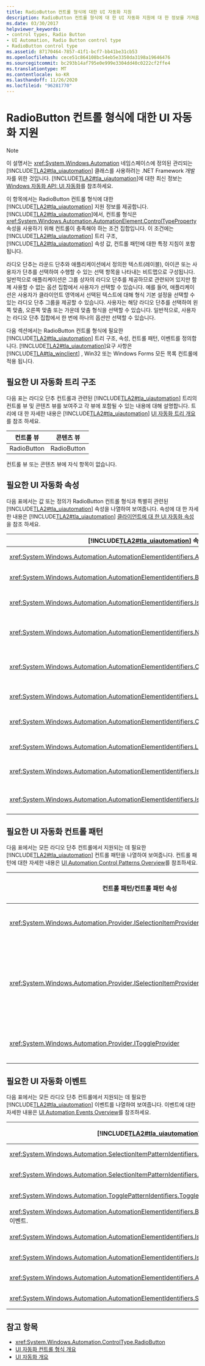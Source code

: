 ```yaml
---
title: RadioButton 컨트롤 형식에 대한 UI 자동화 지원
description: RadioButton 컨트롤 형식에 대 한 UI 자동화 지원에 대 한 정보를 가져옵니다. 필요한 트리 구조, 속성, 컨트롤 패턴 및 이벤트에 대해 알아봅니다.
ms.date: 03/30/2017
helpviewer_keywords:
- control types, Radio Button
- UI Automation, Radio Button control type
- RadioButton control type
ms.assetid: 87170464-7857-41f1-bcf7-bb41be31cb53
ms.openlocfilehash: cece51c864108bc54eb5e3350da3198a19646476
ms.sourcegitcommit: bc293b14af795e0e999e3304dd40c0222cf2ffe4
ms.translationtype: MT
ms.contentlocale: ko-KR
ms.lasthandoff: 11/26/2020
ms.locfileid: "96281770"
---
```

# <a name="ui-automation-support-for-the-radiobutton-control-type"></a>RadioButton 컨트롤 형식에 대한 UI 자동화 지원

> [!NOTE]
> 이 설명서는 <xref:System.Windows.Automation> 네임스페이스에 정의된 관리되는 [!INCLUDE[TLA2#tla_uiautomation](../../../includes/tla2sharptla-uiautomation-md.md)] 클래스를 사용하려는 .NET Framework 개발자를 위한 것입니다. [!INCLUDE[TLA2#tla_uiautomation](../../../includes/tla2sharptla-uiautomation-md.md)]에 대한 최신 정보는 [Windows 자동화 API: UI 자동화](/windows/win32/winauto/entry-uiauto-win32)를 참조하세요.  
  
 이 항목에서는 RadioButton 컨트롤 형식에 대한 [!INCLUDE[TLA2#tla_uiautomation](../../../includes/tla2sharptla-uiautomation-md.md)] 지원 정보를 제공합니다. [!INCLUDE[TLA2#tla_uiautomation](../../../includes/tla2sharptla-uiautomation-md.md)]에서, 컨트롤 형식은 <xref:System.Windows.Automation.AutomationElement.ControlTypeProperty> 속성을 사용하기 위해 컨트롤이 충족해야 하는 조건 집합입니다. 이 조건에는 [!INCLUDE[TLA2#tla_uiautomation](../../../includes/tla2sharptla-uiautomation-md.md)] 트리 구조, [!INCLUDE[TLA2#tla_uiautomation](../../../includes/tla2sharptla-uiautomation-md.md)] 속성 값, 컨트롤 패턴에 대한 특정 지침이 포함됩니다.  
  
 라디오 단추는 라운드 단추와 애플리케이션에서 정의한 텍스트(레이블), 아이콘 또는 사용자가 단추를 선택하여 수행할 수 있는 선택 항목을 나타내는 비트맵으로 구성됩니다. 일반적으로 애플리케이션은 그룹 상자의 라디오 단추를 제공하므로 관련되어 있지만 함께 사용할 수 없는 옵션 집합에서 사용자가 선택할 수 있습니다. 예를 들어, 애플리케이션은 사용자가 클라이언트 영역에서 선택된 텍스트에 대해 형식 기본 설정을 선택할 수 있는 라디오 단추 그룹을 제공할 수 있습니다. 사용자는 해당 라디오 단추를 선택하여 왼쪽 맞춤, 오른쪽 맞춤 또는 가운데 맞춤 형식을 선택할 수 있습니다. 일반적으로, 사용자는 라디오 단추 집합에서 한 번에 하나의 옵션만 선택할 수 있습니다.  
  
 다음 섹션에서는 RadioButton 컨트롤 형식에 필요한 [!INCLUDE[TLA2#tla_uiautomation](../../../includes/tla2sharptla-uiautomation-md.md)] 트리 구조, 속성, 컨트롤 패턴, 이벤트를 정의합니다. [!INCLUDE[TLA2#tla_uiautomation](../../../includes/tla2sharptla-uiautomation-md.md)]요구 사항은 [!INCLUDE[TLA#tla_winclient](../../../includes/tlasharptla-winclient-md.md)] , Win32 또는 Windows Forms 모든 목록 컨트롤에 적용 됩니다.  
  
<a name="Required_UI_Automation_Tree_Structure"></a>

## <a name="required-ui-automation-tree-structure"></a>필요한 UI 자동화 트리 구조  

 다음 표는 라디오 단추 컨트롤과 관련된 [!INCLUDE[TLA2#tla_uiautomation](../../../includes/tla2sharptla-uiautomation-md.md)] 트리의 컨트롤 뷰 및 콘텐츠 뷰를 보여주고 각 뷰에 포함될 수 있는 내용에 대해 설명합니다. 트리에 대 한 자세한 내용은 [!INCLUDE[TLA2#tla_uiautomation](../../../includes/tla2sharptla-uiautomation-md.md)] [UI 자동화 트리 개요](ui-automation-tree-overview.md)를 참조 하세요.  
  
|컨트롤 뷰|콘텐츠 뷰|  
|------------------|------------------|  
|RadioButton|RadioButton|  
  
 컨트롤 뷰 또는 콘텐츠 뷰에 자식 항목이 없습니다.  
  
<a name="Required_UI_Automation_Properties"></a>

## <a name="required-ui-automation-properties"></a>필요한 UI 자동화 속성  

 다음 표에서는 값 또는 정의가 RadioButton 컨트롤 형식과 특별히 관련된 [!INCLUDE[TLA2#tla_uiautomation](../../../includes/tla2sharptla-uiautomation-md.md)] 속성을 나열하여 보여줍니다. 속성에 대 한 자세한 내용은 [!INCLUDE[TLA2#tla_uiautomation](../../../includes/tla2sharptla-uiautomation-md.md)] [클라이언트에 대 한 UI 자동화 속성](ui-automation-properties-for-clients.md)을 참조 하세요.  
  
|[!INCLUDE[TLA2#tla_uiautomation](../../../includes/tla2sharptla-uiautomation-md.md)] 속성|값|참고|  
|------------------------------------------------------------------------------------|-----------|-----------|  
|<xref:System.Windows.Automation.AutomationElementIdentifiers.AutomationIdProperty>|메모를 참조하세요.|이 속성의 값은 애플리케이션의 모든 컨트롤에서 고유해야 합니다.|  
|<xref:System.Windows.Automation.AutomationElementIdentifiers.BoundingRectangleProperty>|메모를 참조하세요.|전체 컨트롤이 포함된 가장 바깥쪽 사각형입니다.|  
|<xref:System.Windows.Automation.AutomationElementIdentifiers.IsKeyboardFocusableProperty>|메모를 참조하세요.|컨트롤이 키보드 포커스를 받을 수 있으면 해당 컨트롤은 이 속성을 지원해야 합니다.|  
|<xref:System.Windows.Automation.AutomationElementIdentifiers.NameProperty>|메모를 참조하세요.|라디오 단추 컨트롤의 이름은 선택 상태를 유지하는 단추 옆에 표시되는 텍스트입니다.|  
|<xref:System.Windows.Automation.AutomationElementIdentifiers.ClickablePointProperty>|메모를 참조하세요.|라디오 단추 컨트롤의 클릭 가능한 지점은 마우스 포인터로 클릭할 때 라디오 단추에 선택 항목이 설정되는 지점이어야 합니다.|  
|<xref:System.Windows.Automation.AutomationElementIdentifiers.LabeledByProperty>|`Null`|라디오 단추는 레이블을 자체 지정하는 컨트롤입니다.|  
|<xref:System.Windows.Automation.AutomationElementIdentifiers.ControlTypeProperty>|RadioButton|이 값은 모든 [!INCLUDE[TLA2#tla_ui](../../../includes/tla2sharptla-ui-md.md)] 프레임워크에 대해 동일합니다.|  
|<xref:System.Windows.Automation.AutomationElementIdentifiers.LocalizedControlTypeProperty>|"radio button"|RadioButton 컨트롤 형식에 해당하는 지역화된 문자열입니다.|  
|<xref:System.Windows.Automation.AutomationElementIdentifiers.IsContentElementProperty>|True|라디오 단추 컨트롤이 [!INCLUDE[TLA2#tla_uiautomation](../../../includes/tla2sharptla-uiautomation-md.md)] 트리의 콘텐츠 뷰에 항상 포함됩니다.|  
|<xref:System.Windows.Automation.AutomationElementIdentifiers.IsControlElementProperty>|True|라디오 단추 컨트롤이 [!INCLUDE[TLA2#tla_uiautomation](../../../includes/tla2sharptla-uiautomation-md.md)] 트리의 컨트롤 뷰에 항상 포함됩니다.|  
  
<a name="Required_UI_Automation_Control_Patterns"></a>

## <a name="required-ui-automation-control-patterns"></a>필요한 UI 자동화 컨트롤 패턴  

 다음 표에서는 모든 라디오 단추 컨트롤에서 지원되는 데 필요한 [!INCLUDE[TLA2#tla_uiautomation](../../../includes/tla2sharptla-uiautomation-md.md)] 컨트롤 패턴을 나열하여 보여줍니다. 컨트롤 패턴에 대한 자세한 내용은 [UI Automation Control Patterns Overview](ui-automation-control-patterns-overview.md)를 참조하세요.  
  
|컨트롤 패턴/컨트롤 패턴 속성|지원/값|참고|  
|-----------------------------------------------|--------------------|-----------|  
|<xref:System.Windows.Automation.Provider.ISelectionItemProvider>|예|모든 라디오 단추 컨트롤은 이 컨트롤이 선택될 수 있도록 하는 Selection Item 패턴을 지원해야 합니다.|  
|<xref:System.Windows.Automation.Provider.ISelectionItemProvider.SelectionContainer%2A>|메모를 참조하세요.|`SelectionContainerProperty` 는 UI 자동화 클라이언트가 특정 콘텐츠 내에서 서로 관련된 다른 라디오 단추를 판별할 수 있도록 항상 완료되어야 합니다.  Win32 버전의 라디오 단추에는이 속성이 지원 되지 않습니다. 레거시 프레임 워크에서이 정보를 가져올 수 없기 때문입니다.|  
|<xref:System.Windows.Automation.Provider.IToggleProvider>|안 함|라디오 단추가 설정되면 상태를 순환할 수 없습니다.  이 패턴은 라디오 단추에서 지원되지 않아야 합니다.|  
  
<a name="Required_UI_Automation_Events"></a>

## <a name="required-ui-automation-events"></a>필요한 UI 자동화 이벤트  

 다음 표에서는 모든 라디오 단추 컨트롤에서 지원되는 데 필요한 [!INCLUDE[TLA2#tla_uiautomation](../../../includes/tla2sharptla-uiautomation-md.md)] 이벤트를 나열하여 보여줍니다. 이벤트에 대한 자세한 내용은 [UI Automation Events Overview](ui-automation-events-overview.md)를 참조하세요.  
  
|[!INCLUDE[TLA2#tla_uiautomation](../../../includes/tla2sharptla-uiautomation-md.md)] 이벤트|지원|메모|  
|---------------------------------------------------------------------------------|-------------|-----------|  
|<xref:System.Windows.Automation.SelectionItemPatternIdentifiers.ElementRemovedFromSelectionEvent>|필수|없음|  
|<xref:System.Windows.Automation.SelectionItemPatternIdentifiers.ElementSelectedEvent>|필수|없음|  
|<xref:System.Windows.Automation.TogglePatternIdentifiers.ToggleStateProperty> 속성 변경 이벤트.|안 함|없음|  
|<xref:System.Windows.Automation.AutomationElementIdentifiers.BoundingRectangleProperty> 속성 변경 이벤트.|필수|없음|  
|<xref:System.Windows.Automation.AutomationElementIdentifiers.IsOffscreenProperty> 속성 변경 이벤트.|필수|없음|  
|<xref:System.Windows.Automation.AutomationElementIdentifiers.IsEnabledProperty> 속성 변경 이벤트.|필수|없음|  
|<xref:System.Windows.Automation.AutomationElementIdentifiers.AutomationFocusChangedEvent>|필수|없음|  
|<xref:System.Windows.Automation.AutomationElementIdentifiers.StructureChangedEvent>|필수|없음|  
  
## <a name="see-also"></a>참고 항목

- <xref:System.Windows.Automation.ControlType.RadioButton>
- [UI 자동화 컨트롤 형식 개요](ui-automation-control-types-overview.md)
- [UI 자동화 개요](ui-automation-overview.md)
